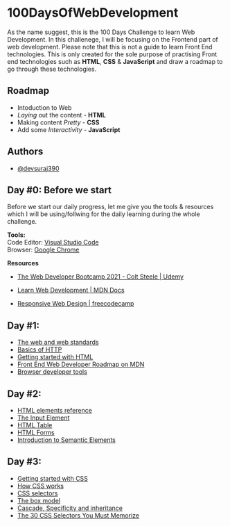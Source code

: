 # 100DaysOfWebDevelopment

As the name suggest, this is the 100 Days Challenge to learn Web Development. In this challenege, I will be focusing on the Frontend part of web development. Please note that this is not a guide to learn Front End technologies. This is only created for the sole purpose of practising Front end technologies such as **HTML**, **CSS** &
**JavaScript** and draw a roadmap to go through these technologies.

## Roadmap

- Intoduction to Web
- _Laying_ out the content - **HTML**
- Making content _Pretty_ - **CSS**
- Add some _Interactivity_ - **JavaScript**

## Authors

- [@devsuraj390](https://www.github.com/devsuraj390)

## Day #0: Before we start

Before we start our daily progress, let me give you the tools & resources which
I will be using/follwing for the daily learning during the whole challenge.

**Tools:**\
Code Editor: [Visual Studio Code](https://code.visualstudio.com/)\
Browser: [Google Chrome](https://www.google.com/intl/en_in/chrome/)

**Resources**

- [The Web Developer Bootcamp 2021 - Colt Steele | Udemy](https://www.udemy.com/course/the-web-developer-bootcamp/)

- [Learn Web Development | MDN Docs](https://developer.mozilla.org/en-US/docs/Learn)

- [Responsive Web Design | freecodecamp](https://www.freecodecamp.org/learn/responsive-web-design/)

## Day #1:

- [The web and web standards](https://developer.mozilla.org/en-US/docs/Learn/Getting_started_with_the_web/The_web_and_web_standards)
- [Basics of HTTP](https://developer.mozilla.org/en-US/docs/Web/HTTP/Basics_of_HTTP)
- [Getting started with HTML](https://developer.mozilla.org/en-US/docs/Learn/HTML/Introduction_to_HTML/Getting_started)
- [Front End Web Developer Roadmap on MDN](https://developer.mozilla.org/en-US/docs/Learn/Front-end_web_developer#getting_started)
- [Browser developer tools](https://developer.mozilla.org/en-US/docs/Learn/Common_questions/What_are_browser_developer_tools)

## Day #2:

- [HTML elements reference](https://developer.mozilla.org/en-US/docs/Web/HTML/Element)
- [The Input Element](https://developer.mozilla.org/en-US/docs/Web/HTML/Element/input)
- [HTML Table](https://developer.mozilla.org/en-US/docs/Web/HTML/Element/table)
- [HTML Forms](https://developer.mozilla.org/en-US/docs/Web/HTML/Element/form)
- [Introduction to Semantic Elements](https://developer.mozilla.org/en-US/docs/Glossary/Semantics)

## Day #3:

- [Getting started with CSS](https://developer.mozilla.org/en-US/docs/Learn/CSS/First_steps/Getting_started)
- [How CSS works](https://developer.mozilla.org/en-US/docs/Learn/CSS/First_steps/How_CSS_works)
- [CSS selectors](https://developer.mozilla.org/en-US/docs/Learn/CSS/Building_blocks/Selectors#reference_table_of_selectors)
- [The box model](https://developer.mozilla.org/en-US/docs/Learn/CSS/Building_blocks/The_box_model)
- [Cascade, Specificity and inheritance](https://developer.mozilla.org/en-US/docs/Learn/CSS/Building_blocks/Cascade_and_inheritance)
- [The 30 CSS Selectors You Must Memorize](https://code.tutsplus.com/tutorials/the-30-css-selectors-you-must-memorize--net-16048)
